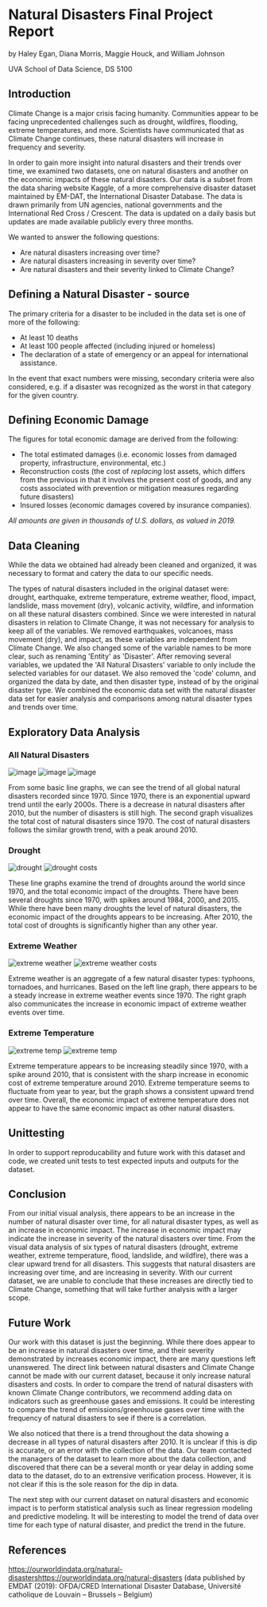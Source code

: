 # Natural Disasters Final Project Report

by Haley Egan, Diana Morris, Maggie Houck, and William Johnson

UVA School of Data Science, DS 5100

## Introduction 

Climate Change is a major crisis facing humanity. Communities appear to be facing unprecedented challenges such as drought, wildfires, flooding, extreme temperatures, and more. Scientists have communicated that as Climate Change continues, these natural disasters will increase in frequency and severity. 

In order to gain more insight into natural disasters and their trends over time, we examined two datasets, one on natural disasters and another on the economic impacts of these natural disasters. Our data is a subset from the data sharing website Kaggle, of a more comprehensive disaster dataset maintained by EM-DAT, the International Disaster Database.  The data is drawn primarily from UN agencies, national governments and the International Red Cross / Crescent. The data is updated on a daily basis but updates are made available publicly every three months.  

We wanted to answer the following questions:

- Are natural disasters increasing over time?
- Are natural disasters increasing in severity over time?
- Are natural disasters and their severity linked to Climate Change?

## Defining a Natural Disaster - source 

The primary criteria for a disaster to be included in the data set is one of more of the following:

- At least 10 deaths 
- At least 100 people affected (including injured or homeless)
- The declaration of a state of emergency or an appeal for international assistance.

In the event that exact numbers were missing, secondary criteria were also considered, e.g. if a disaster was recognized as the worst in that category for the given country.

## Defining Economic Damage 

The figures for total economic damage are derived from the following:

- The total estimated damages (i.e. economic losses from damaged property, infrastructure, environmental, etc.) 
- Reconstruction costs (the cost of *replacing* lost assets, which differs from the previous in that it involves the present cost of goods, and any costs associated with prevention or mitigation measures regarding future disasters) 
- Insured losses (economic damages covered by insurance companies).  

*All amounts are given in thousands of U.S. dollars, as valued in 2019.*   

## Data Cleaning

While the data we obtained had already been cleaned and organized, it was necessary to format and catery the data to our specific needs.

The types of natural disasters included in the original dataset were: drought, earthquake, extreme temperature, extreme weather, flood, impact, landslide, mass movement (dry), volcanic activity, wildfire, and information on all these natural disasters combined. Since we were interested in natural disasters in relation to Climate Change, it was not necessary for analysis to keep all of the variables. We removed earthquakes, volcanoes, mass movement (dry), and impact, as these variables are independent from Climate Change. We also changed some of the variable names to be more clear, such as renaming 'Entity' as 'Disaster'. After removing several variables, we updated the 'All Natural Disasters' variable to only include the selected variables for our dataset. We also removed the 'code' column, and organized the data by date, and then disaster type, instead of by the original disaster type. We combined the economic data set with the natural disaster data set for easier analysis and comparisons among natural disaster types and trends over time. 



## Exploratory Data Analysis

### All Natural Disasters
![image](https://github.com/HaleyEgan/Climate-Change-Natural-Disasters/blob/main/Visuals/allDisasters.png)
![image](https://github.com/HaleyEgan/Climate-Change-Natural-Disasters/blob/main/Visuals/allDisastersCost.png)
![image](https://github.com/HaleyEgan/Climate-Change-Natural-Disasters/blob/main/Visuals/wildFireandCost.png)

From some basic line graphs, we can see the trend of all global natural disasters recorded since 1970. Since 1970, there is an exponential upward trend until the early 2000s. There is a decrease in natural disasters after 2010, but the number of disasters is still high. The second graph visualizes the total cost of natural disasters since 1970. The cost of natural disasters follows the similar growth trend, with a peak around 2010. 

### Drought
![drought](https://github.com/HaleyEgan/Climate-Change-Natural-Disasters/blob/main/Visuals/drought.png)
![drought costs](https://github.com/HaleyEgan/Climate-Change-Natural-Disasters/blob/main/Visuals/droughtCost.png)

These line graphs examine the trend of droughts around the world since 1970, and the total economic impact of the droughts. There have been several droughts since 1970, with spikes around 1984, 2000, and 2015. While there have been many droughts the level of natural disasters, the economic impact of the droughts appears to be increasing. After 2010, the total cost of droughts is significantly higher than any other year.

### Extreme Weather
![extreme weather](https://github.com/HaleyEgan/Climate-Change-Natural-Disasters/blob/main/Visuals/extremeW.png)
![extreme weather costs](https://github.com/HaleyEgan/Climate-Change-Natural-Disasters/blob/main/Visuals/extremeWCost.png)

Extreme weather is an aggregate of a few natural disaster types: typhoons, tornadoes, and hurricanes. Based on the left line graph, there appears to be a steady increase in extreme weather events since 1970. The right graph also communicates the increase in economic impact of extreme weather events over time.

### Extreme Temperature
![extreme temp](https://github.com/HaleyEgan/Climate-Change-Natural-Disasters/blob/main/Visuals/extremeW.png)
![extreme temp](https://github.com/HaleyEgan/Climate-Change-Natural-Disasters/blob/main/Visuals/extremeTCost.png)

Extreme temperature appears to be increasing steadily since 1970, with a spike around 2010, that is consistent with the sharp increase in economic cost of extreme temperature around 2010. Extreme temperature seems to fluctuate from year to year, but the graph shows a consistent upward trend over time. Overall, the economic impact of extreme temperature does not appear to have the same economic impact as other natural disasters.  

## Unittesting

In order to support reproducability and future work with this dataset and code, we created unit tests to test expected inputs and outputs for the dataset. 

## Conclusion 

From our initial visual analysis, there appears to be an increase in the number of natural disaster over time, for all natural disaster types, as well as an increase in economic impact. The increase in economic impact may indicate the increase in severity of the natural disasters over time. From the visual data analysis of six types of natural disasters (drought, extreme weather, extreme temperature, flood, landslide, and wildfire), there was a clear upward trend for all disasters. This suggests that natural disasters are increasing over time, and are increasing in severity. With our current dataset, we are unable to conclude that these increases are directly tied to Climate Change, something that will take further analysis with a larger scope. 

## Future Work 

Our work with this dataset is just the beginning. While there does appear to be an increase in natural disasters over time, and their severity demonstrated by increases economic impact, there are many questions left unanswered. The direct link between natural disasters and Climate Change cannot be made with our current dataset, because it only increase natural disasters and costs. In order to compare the trend of natural disasters with known Climate Change contributors, we recommend adding data on indicators such as greenhouse gases and emissions. It could be interesting to compare the trend of emissions/greenhouse gases over time with the frequency of natural disasters to see if there is a correlation.

We also noticed that there is a trend throughout the data showing a decrease in all types of natural disasters after 2010. It is unclear if this is dip is accurate, or an error with the collection of the data. Our team contacted the managers of the dataset to learn more about the data collection, and discovered that there can be a several month or year delay in adding some data to the dataset, do to an extrensive verification process. However, it is not clear if this is the sole reason for the dip in data. 

The next step with our current dataset on natural disasters and economic impact is to perform statistical analysis such as linear regression modeling and predictive modeling. It will be interesting to model the trend of data over time for each type of natural disaster, and predict the trend in the future. 

## References 

 https://ourworldindata.org/natural-disastershttps://ourworldindata.org/natural-disasters (data published by EMDAT (2019): OFDA/CRED International Disaster Database, Université catholique de Louvain – Brussels – Belgium)

